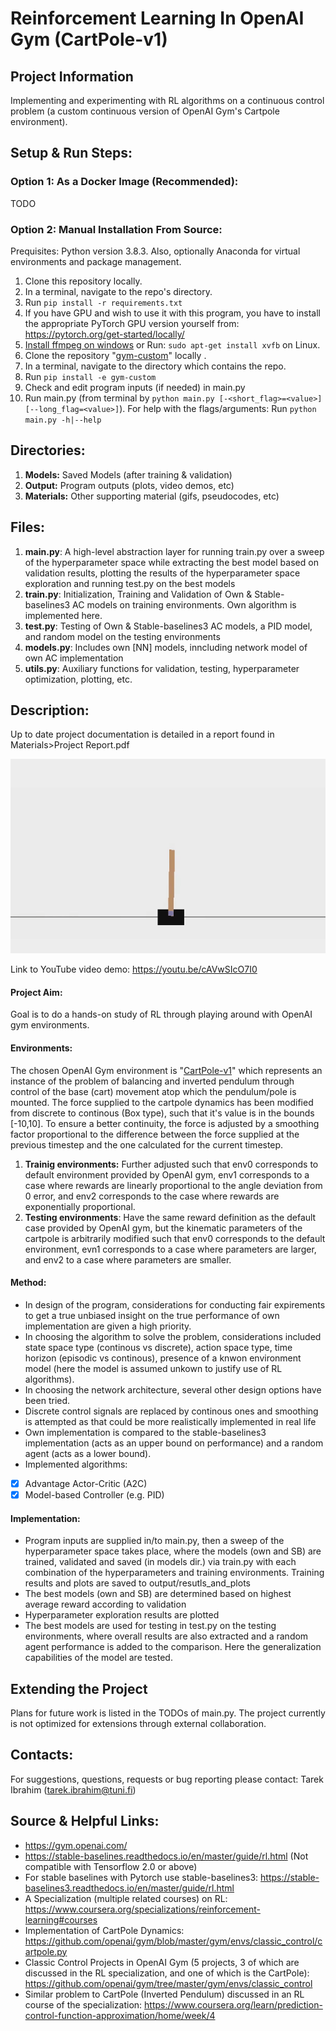 # **Reinforcement Learning In OpenAI Gym (CartPole-v1)**

## Project Information

Implementing and experimenting with RL algorithms on a continuous control problem (a custom continuous version of OpenAI Gym's Cartpole environment).

## Setup & Run Steps:

### Option 1: As a Docker Image (Recommended):
TODO

### Option 2: Manual Installation From Source:
Prequisites: Python version 3.8.3. Also, optionally Anaconda for virtual environments and package management.

1. Clone this repository locally.
2. In a terminal, navigate to the repo's directory.
3. Run `pip install -r requirements.txt`
4. If you have GPU and wish to use it with this program, you have to install the appropriate PyTorch GPU version yourself from: https://pytorch.org/get-started/locally/
5. [Install ffmpeg on windows](https://www.wikihow.com/Install-FFmpeg-on-Windows) or Run: `sudo apt-get install xvfb` on Linux.
5. Clone the repository "[gym-custom](https://github.com/Tarek-Ibrahim/gym-custom)" locally .
6. In a terminal, navigate to the directory which contains the repo.
7. Run `pip install -e gym-custom`
8. Check and edit program inputs (if needed) in main.py
9. Run main.py (from terminal by `python main.py [-<short_flag>=<value>] [--long_flag=<value>]`). For help with the flags/arguments: Run `python main.py -h|--help`

## Directories:

1. **Models:** Saved Models (after training & validation)
2. **Output:** Program outputs (plots, video demos, etc)
3. **Materials:** Other supporting material (gifs, pseudocodes, etc)

## Files:

1. **main.py**: A high-level abstraction layer for running train.py over a sweep of the hyperparameter space while extracting the best model based on validation results, plotting the results of the hyperparameter space exploration and running test.py on the best models
2. **train.py**: Initialization, Training and Validation of Own & Stable-baselines3 AC models on training environments. Own algorithm is implemented here.
3. **test.py**: Testing of Own & Stable-baselines3 AC models, a PID model, and random model on the testing environments 
4. **models.py**: Includes own \[NN\] models, inncluding network model of own AC implementation
5. **utils.py**: Auxiliary functions for validation, testing, hyperparameter optimization, plotting, etc.

## Description:

Up to date project documentation is detailed in a report found in Materials>Project Report.pdf

![AC Controller Implementation on CartPole demo](materials/demo.gif)

Link to YouTube video demo: https://youtu.be/cAVwSIcO7I0 

#### Project Aim: 

Goal is to do a hands-on study of RL through playing around with OpenAI gym environments.

#### Environments:

The chosen OpenAI Gym environment is "[CartPole-v1](https://gym.openai.com/envs/CartPole-v1/)" which represents an instance of the problem of balancing and inverted pendulum through control of the base (cart) movement atop which the pendulum/pole is mounted. The force supplied to the cartpole dynamics has been modified from discrete to continous (Box type), such that it's value is in the bounds [-10,10]. To ensure a better continuity, the force is adjusted by a smoothing factor proportional to the difference between the force supplied at the previous timestep and the one calculated for the current timestep.

1. **Trainig environments:** Further adjusted such that env0 corresponds to default environment provided by OpenAI gym, env1 corresponds to a case where rewards are linearly proportional to the angle deviation from 0 error, and env2 corresponds to the case where rewards are exponentially proportional.
2. **Testing environments**: Have the same reward definition as the default case provided by OpenAI gym, but the kinematic parameters of the cartpole is arbitrarily modified such that env0 corresponds to the default environment, evn1 corresponds to a case where parameters are larger, and env2 to a case where parameters are smaller.

#### Method:

- In design of the program, considerations for conducting fair expirements to get a true unbiased insight on the true performance of own implementation are given a high priority.
- In choosing the algorithm to solve the problem, considerations included state space type (continous vs discrete), action space type, time horizon (episodic vs continous), presence of a knwon environment model (here the model is assumed unkown to justify use of RL algorithms).
- In choosing the network architecture, several other design options have been tried.
- Discrete control signals are replaced by continous ones and smoothing is attempted as that could be more realistically implemented in real life
- Own implementation is compared to the stable-baselines3 implementation (acts as an upper bound on performance) and a random agent (acts as a lower bound).
- Implemented algorithms:
- [X] Advantage Actor-Critic (A2C)
- [X] Model-based Controller (e.g. PID)

#### Implementation:

- Program inputs are supplied in/to main.py, then a sweep of the hyperparameter space takes place, where the models (own and SB) are trained, validated and saved (in models dir.) via train.py with each combination of the hyperparameters and training environments. Training results and plots are saved to output/resutls_and_plots
- The best models (own and SB) are determined based on highest average reward according to validation
- Hyperparameter exploration results are plotted
- The best models are used for testing in test.py on the testing environments, where overall results are also extracted and a random agent performance is added to the comparison. Here the generalization capabilities of the model are tested.

## Extending the Project

Plans for future work is listed in the TODOs of main.py. The project currently is not optimized for extensions through external collaboration.

## Contacts:

For suggestions, questions, requests or bug reporting please contact:
Tarek Ibrahim (tarek.ibrahim@tuni.fi)

## Source & Helpful Links:
- https://gym.openai.com/
- https://stable-baselines.readthedocs.io/en/master/guide/rl.html (Not compatible with Tensorflow 2.0 or above)
- For stable baselines with Pytorch use stable-baselines3: https://stable-baselines3.readthedocs.io/en/master/guide/rl.html 
- A Specialization (multiple related courses) on RL: https://www.coursera.org/specializations/reinforcement-learning#courses
- Implementation of CartPole Dynamics: https://github.com/openai/gym/blob/master/gym/envs/classic_control/cartpole.py
- Classic Control Projects in OpenAI Gym (5 projects, 3 of which are discussed in the RL specialization, and one of which is the CartPole): https://github.com/openai/gym/tree/master/gym/envs/classic_control
- Similar problem to CartPole (Inverted Pendulum) discussed in an RL course of the specialization: https://www.coursera.org/learn/prediction-control-function-approximation/home/week/4
